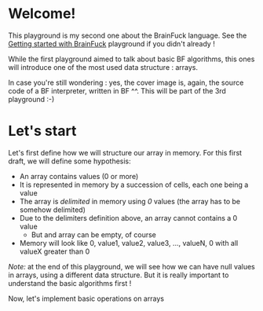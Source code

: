 # Welcome!

This playground is my second one about the BrainFuck language. See the [Getting started with BrainFuck](https://tech.io/playgrounds/50426/getting-started-with-brainfuck/welcome) playground if you didn't already !

While the first playground aimed to talk about basic BF algorithms, this ones will introduce one of the most used data structure : arrays.

In case you're still wondering : yes, the cover image is, again, the source code of a BF interpreter, written in BF ^^. This will be part of the 3rd playground :-)

# Let's start

Let's first define how we will structure our array in memory. For this first draft, we will define some hypothesis:
* An array contains values (0 or more)
* It is represented in memory by a succession of cells, each one being a value
* The array is *delimited* in memory using _0_ values (the array has to be somehow delimited)
* Due to the delimiters definition above, an array cannot contains a 0 value
  * But and array can be empty, of course
* Memory will look like 0, value1, value2, value3, ..., valueN, 0 with all valueX greater than 0

*Note:* at the end of this playground, we will see how we can have null values in arrays, using a different data structure. But it is really important to understand the basic algorithms first !

Now, let's implement basic operations on arrays
